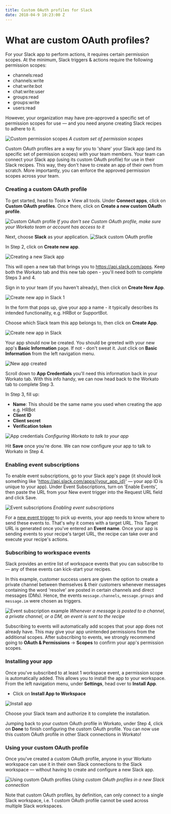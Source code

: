 ```yaml
---
title: Custom OAuth profiles for Slack
date: 2018-04-9 10:23:00 Z
---
```


# What are custom OAuth profiles?
For your Slack app to perform actions, it requires certain permission scopes. At the minimum, Slack triggers & actions require the following permission scopes:
- channels:read
- channels:write
- chat:write:bot
- chat:write:user
- groups:read
- groups:write
- users:read

However, your organization may have pre-approved a specific set of permission scopes for use — and you need anyone creating Slack recipes to adhere to it.

![Custom permission scopes](/assets/images/connectors/slack/custom-permission-scopes.png)
*A custom set of permission scopes*

Custom OAuth profiles are a way for you to 'share' your Slack app (and its specific set of permission scopes) with your team members. Your team can connect your Slack app (using its custom OAuth profile) for use in their Slack recipes. This way, they don't have to create an app of their own from scratch. More importantly, you can enforce the approved permission scopes across your team.

### Creating a custom OAuth profile
To get started, head to Tools ➤ View all tools. Under **Connect apps**, click on **Custom OAuth profiles**. Once there, click on **Create a new custom OAuth profile**.

![Custom OAuth profile](/assets/images/connectors/slack/custom-oauth-profile.png)
*If you don't see Custom OAuth profile, make sure your Workato team or account has access to it*

Next, choose **Slack** as your application.
![Slack custom OAuth profile](/assets/images/connectors/slack/new-custom-oauth-1.png)

In Step 2, click on **Create new app**.

![Creating a new Slack app](/assets/images/connectors/slack/new-custom-oauth-2.png)

This will open a new tab that brings you to https://api.slack.com/apps. Keep both the Workato tab and this new tab open - you'll need both to complete Steps 3 and 4.

Sign in to your team (if you haven't already), then click on **Create New App**.

![Create new app in Slack 1](/assets/images/workbot/workbot-slash-commands/create-new-app-in-slack-1.png)

In the form that pops up, give your app a name - it typically describes its intended functionality, e.g. HRBot or SupportBot.

Choose which Slack team this app belongs to, then click on **Create App**.

![Create new app in Slack](/assets/images/workbot/workbot-slash-commands/create-new-app-in-slack-2.png)

Your app should now be created. You should be greeted with your new app's **Basic Information** page. If not - don't sweat it. Just click on **Basic Information** from the left navigation menu.

![New app created](/assets/images/workbot/workbot-slash-commands/new-app-created.png)

Scroll down to **App Credentials** you'll need this information back in your Workato tab. With this info handy, we can now head back to the Workato tab to complete Step 3.

In Step 3, fill up:
- **Name**: This should be the same name you used when creating the app e.g. HRBot
- **Client ID**
- **Client secret**
- **Verification token**

![App credentials](/assets/images/connectors/slack/new-custom-oauth-3.png)
*Configuring Workato to talk to your app*

Hit **Save** once you're done. We can now configure your app to talk to Workato in Step 4.

### Enabling event subscriptions
To enable event subscriptions, go to your Slack app's page (it should look something like 'https://api.slack.com/apps/{your_app_id}' &mdash; your app ID is unique to your app). Under Event Subscriptions, turn on 'Enable Events', then paste the URL from your New event trigger into the Request URL field and click Save.

![Event subscriptions](/assets/images/connectors/slack/event-subscriptions.gif)
*Enabling event subscriptions*

For a [new event trigger](/connectors/slack/triggers.md#new-event-trigger-real-time) to pick up events, your app needs to know where to send these events to. That's why it comes with a target URL. This Target URL is generated once you've entered an **Event name**. Once your app is sending events to your recipe's target URL, the recipe can take over and execute your recipe's actions.

### Subscribing to workspace events
Slack provides an entire list of workspace events that you can subscribe to &mdash; any of these events can kick-start your recipes.

In this example, customer success users are given the option to create a private channel between themselves & their customers whenever messages containing the word 'resolve' are posted in certain channels and direct messages (DMs). Hence, the events `message.channels`, `message.groups` and `message.im` were chosen as triggers.

![Event subscription example](/assets/images/connectors/slack/event-subscription-example.png)
*Whenever a message is posted to a channel, a private channel, or a DM, an event is sent to the recipe*

Subscribing to events will automatically add scopes that your app does not already have. This may give your app unintended permissions from the additional scopes. After subscribing to events, we strongly recommend going to **OAuth & Permissions** → **Scopes** to confirm your app's permission scopes.

### Installing your app
Once you've subscribed to at least 1 workspace event, a permission scope is automatically added. This allows you to install the app to your workspace. From the left navigation menu, under **Settings**, head over to **Install App**.
- Click on **Install App to Workspace**

![Install app](/assets/images/workbot/workbot-slash-commands/install-app.png)

Choose your Slack team and authorize it to complete the installation.

Jumping back to your custom OAuth profile in Workato, under Step 4, click on **Done** to finish configuring the custom OAuth profile. You can now use this custom OAuth profile in other Slack connections in Workato!

### Using your custom OAuth profile
Once you've created a custom OAuth profile, anyone in your Workato workspace can use it in their own Slack connections to the Slack workspace &mdash; without having to create and configure a new Slack app.

![Using custom OAuth profiles](/assets/images/connectors/slack/using-custom-oauth-profiles.png)
*Using custom OAuth profiles in a new Slack connection*

Note that custom OAuth profiles, by definition, can only connect to a single Slack workspace, i.e. 1 custom OAuth profile cannot be used across multiple Slack workspaces.
